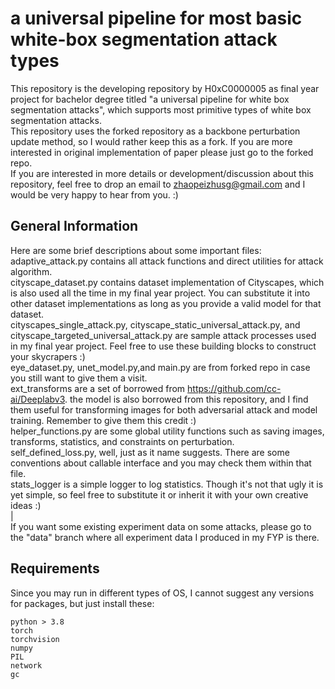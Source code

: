 # a universal pipeline for most basic white-box segmentation attack types
This repository is the developing repository by H0xC0000005 as final year project for bachelor degree titled "a universal pipeline for white box segmentation attacks", which supports most primitive types of white box segmentation attacks.
\
This repository uses the forked repository as a backbone perturbation update method, so I would rather keep this as a fork. If you are more interested in original implementation of paper please just go to the forked repo.
\
If you are interested in more details or development/discussion about this repository, feel free to drop an email to zhaopeizhusg@gmail.com and I would be very happy to hear from you. :)
## General Information
Here are some brief descriptions about some important files:
\
adaptive_attack.py contains all attack functions and direct utilities for attack algorithm.
\
cityscape_dataset.py contains dataset implementation of Cityscapes, which is also used all the time in my final year project.
You can substitute it into other dataset implementations as long as you provide a valid model for that dataset.
\
cityscapes_single_attack.py, cityscape_static_universal_attack.py,
and cityscape_targeted_universal_attack.py are sample attack processes used 
in my final year project. Feel free to use these building blocks to construct your skycrapers :)
\
eye_dataset.py, unet_model.py,and main.py are from forked repo in case you still want to give them a visit.
\
ext_transforms are a set of borrowed from https://github.com/cc-ai/Deeplabv3.
the model is also borrowed from this repository, and I find them useful for transforming images 
for both adversarial attack and model training. Remember to give them this credit :)
\
helper_functions.py are some global utility functions such as saving images, transforms, statistics, and constraints on perturbation.
\
self_defined_loss.py, well, just as it name suggests. There are some conventions about
callable interface and you may check them within that file.
\
stats_logger is a simple logger to log statistics. Though it's not that ugly it is yet simple, so 
feel free to substitute it or inherit it with your own creative ideas :)
\
|\
If you want some existing experiment data on some attacks, please go to the "data" branch
where all experiment data I produced in my FYP is there.


## Requirements
Since you may run in different types of OS, I cannot suggest any versions for packages, but 
just install these:
```
python > 3.8
torch 
torchvision 
numpy 
PIL 
network
gc
```
